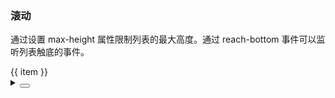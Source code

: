 ### 滚动

通过设置 <yc-tag>max-height</yc-tag> 属性限制列表的最大高度。通过 <yc-tag>reach-bottom </yc-tag>事件可以监听列表触底的事件。

<div class="cell-demo vp-raw">
  <yc-list
    :max-height="240"
    @reach-bottom="fetchData">
    <template #header> List title </template>
    <template #scroll-loading>
      <div v-if="bottom">No more data</div>
      <yc-spin v-else />
    </template>
    <yc-list-item v-for="item of data">{{ item }}</yc-list-item>
  </yc-list>
</div>

<script setup>
import { reactive, ref } from 'vue';
const current = ref(1);
const bottom = ref(false);
const data = reactive([]);
const fetchData = () => {
  console.log('reach bottom!');
  if (current.value <= 5) {
    window.setTimeout(() => {
      const index = data.length;
      data.push(
        `Beijing Bytedance Technology Co., Ltd. ${index + 1}`,
        `Bytedance Technology Co., Ltd. ${index + 2}`,
        `Beijing Toutiao Technology Co., Ltd. ${index + 3}`,
        `Beijing Volcengine Technology Co., Ltd. ${index + 4}`,
        `China Beijing Bytedance Technology Co., Ltd. ${index + 5}`
      );
      current.value += 1;
    }, 2000);
  } else {
    bottom.value = true;
  }
};
fetchData();
</script>

<details>
<summary>
 <button class="code-btn"  >
    <icon-code />
 </button>
</summary>

```vue
<template>
  <yc-list
    :max-height="240"
    @reach-bottom="fetchData"
    :scrollbar="scrollbar">
    <template #header> List title </template>
    <template #scroll-loading>
      <div v-if="bottom">No more data</div>
      <yc-spin v-else />
    </template>
    <yc-list-item v-for="item of data">{{ item }}</yc-list-item>
  </yc-list>
</template>

<script setup>
import { reactive, ref } from 'vue';
const current = ref(1);
const bottom = ref(false);
const data = reactive([]);
const fetchData = () => {
  console.log('reach bottom!');
  if (current.value <= 5) {
    window.setTimeout(() => {
      const index = data.length;
      data.push(
        `Beijing Bytedance Technology Co., Ltd. ${index + 1}`,
        `Bytedance Technology Co., Ltd. ${index + 2}`,
        `Beijing Toutiao Technology Co., Ltd. ${index + 3}`,
        `Beijing Volcengine Technology Co., Ltd. ${index + 4}`,
        `China Beijing Bytedance Technology Co., Ltd. ${index + 5}`
      );
      current.value += 1;
    }, 2000);
  } else {
    bottom.value = true;
  }
};
fetchData();
</script>
```

</details>
